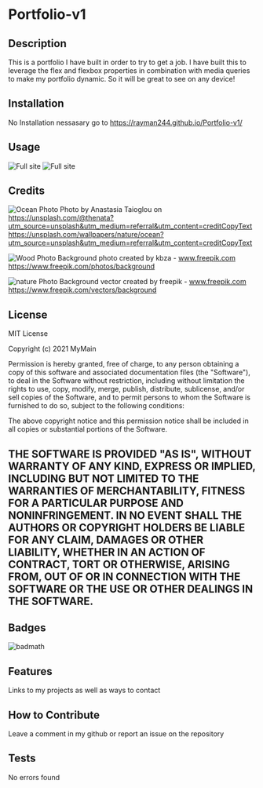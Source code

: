 # Portfolio-v1
 

## Description

This is a portfolio I have built in order to try to get a job. I have built this to leverage the flex and flexbox properties in combination with media queries to make my portfolio dynamic. So it will be great to see on any device!

## Installation
 No Installation nessasary go to https://rayman244.github.io/Portfolio-v1/

## Usage
![Full site](assets/imgs/fullImg.png)
![Full site](assets/imgs/mobileImg.png)

## Credits
![Ocean Photo](assets/imgs/ocean-photo.jpg)
Photo by Anastasia Taioglou on 
  https://unsplash.com/@thenata?utm_source=unsplash&utm_medium=referral&utm_content=creditCopyText
  https://unsplash.com/wallpapers/nature/ocean?utm_source=unsplash&utm_medium=referral&utm_content=creditCopyText

![Wood Photo](assets/imgs/natural-wooden-background.jpg)
  Background photo created by kbza - www.freepik.com</a>
  https://www.freepik.com/photos/background

![nature Photo](assets/imgs/nature-background.jpg)
  Background vector created by freepik - www.freepik.com
  https://www.freepik.com/vectors/background

## License
MIT License

Copyright (c) 2021 MyMain

Permission is hereby granted, free of charge, to any person obtaining a copy
of this software and associated documentation files (the "Software"), to deal
in the Software without restriction, including without limitation the rights
to use, copy, modify, merge, publish, distribute, sublicense, and/or sell
copies of the Software, and to permit persons to whom the Software is
furnished to do so, subject to the following conditions:

The above copyright notice and this permission notice shall be included in all
copies or substantial portions of the Software.

THE SOFTWARE IS PROVIDED "AS IS", WITHOUT WARRANTY OF ANY KIND, EXPRESS OR
IMPLIED, INCLUDING BUT NOT LIMITED TO THE WARRANTIES OF MERCHANTABILITY,
FITNESS FOR A PARTICULAR PURPOSE AND NONINFRINGEMENT. IN NO EVENT SHALL THE
AUTHORS OR COPYRIGHT HOLDERS BE LIABLE FOR ANY CLAIM, DAMAGES OR OTHER
LIABILITY, WHETHER IN AN ACTION OF CONTRACT, TORT OR OTHERWISE, ARISING FROM,
OUT OF OR IN CONNECTION WITH THE SOFTWARE OR THE USE OR OTHER DEALINGS IN THE
SOFTWARE.
---

## Badges
![badmath](https://img.shields.io/github/languages/top/nielsenjared/badmath)

## Features
Links to my projects as well as ways to contact

## How to Contribute
Leave a comment in my github or report an issue on the repository

## Tests
No errors found